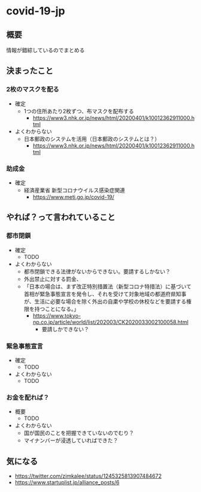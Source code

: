 # covid-19-jp

## 概要

情報が錯綜しているのでまとめる

## 決まったこと

### 2枚のマスクを配る

* 確定
  * 1つの住所あたり2枚ずつ、布マスクを配布する
    * https://www3.nhk.or.jp/news/html/20200401/k10012362911000.html
* よくわからない
  * 日本郵政のシステムを活用（日本郵政のシステムとは？）
    * https://www3.nhk.or.jp/news/html/20200401/k10012362911000.html

### 助成金

* 確定
  * 経済産業省 新型コロナウイルス感染症関連
    * https://www.meti.go.jp/covid-19/

## やれば？って言われていること

### 都市閉鎖

* 確定
  * TODO
* よくわからない
  * 都市閉鎖できる法律がないからできない。要請するしかない？
  * 外出禁止に対する罰金、
  * 「日本の場合は、まず改正特別措置法（新型コロナ特措法）に基づいて首相が緊急事態宣言を発令し、それを受けて対象地域の都道府県知事が、生活に必要な場合を除く外出の自粛や学校の休校などを要請する権限を持つことになる。」
    * https://www.tokyo-np.co.jp/article/world/list/202003/CK2020033002100058.html
      * 要請しかできない？

### 緊急事態宣言

* 確定
  * TODO
* よくわからない
  * TODO

### お金を配れば？

* 概要
  * TODO
* よくわからない
  * 国が国民のことを把握できていないのでむり？
  * マイナンバーが浸透していればできた？

## 気になる

* https://twitter.com/zimkalee/status/1245325813907484672
* https://www.startuplist.jp/alliance_posts/6
